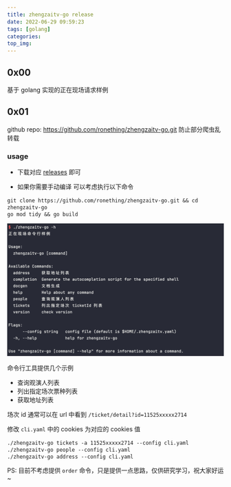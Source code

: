 ```yaml
---
title: zhengzaitv-go release
date: 2022-06-29 09:59:23
tags: [golang]
categories:
top_img:
---
```


## 0x00

基于 golang 实现的正在现场请求样例

<!--more-->

## 0x01

github repo: https://github.com/ronething/zhengzaitv-go.git 防止部分爬虫乱转载

### usage

- 下载对应 [releases](https://github.com/ronething/zhengzaitv-go/releases) 即可

- 如果你需要手动编译 可以考虑执行以下命令

```shell
git clone https://github.com/ronething/zhengzaitv-go.git && cd zhengzaitv-go
go mod tidy && go build
```

![cli](https://github.com/ronething/zhengzaitv-go/raw/main/img/cli.png)

命令行工具提供几个示例

- 查询观演人列表
- 列出指定场次票种列表
- 获取地址列表

场次 id 通常可以在 url 中看到 `/ticket/detail?id=11525xxxxx2714`

修改 `cli.yaml` 中的 cookies 为对应的 cookies 值

```shell
./zhengzaitv-go tickets -a 11525xxxxx2714 --config cli.yaml
./zhengzaitv-go people --config cli.yaml
./zhengzaitv-go address --config cli.yaml
```

PS: 目前不考虑提供 `order` 命令，只是提供一点思路，仅供研究学习，祝大家好运~

